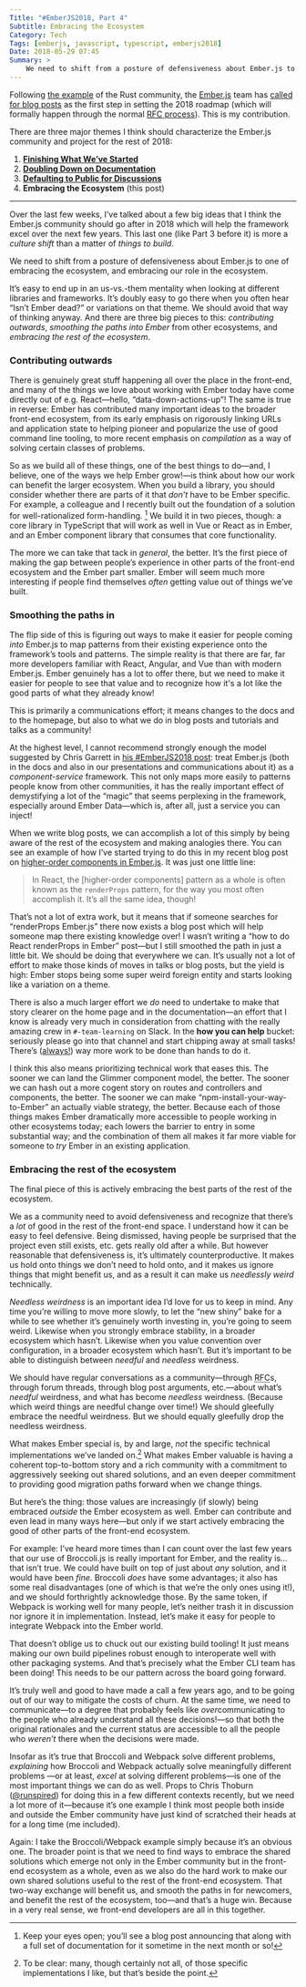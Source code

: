 ```yaml
---
Title: "#EmberJS2018, Part 4"
Subtitle: Embracing the Ecosystem
Category: Tech
Tags: [emberjs, javascript, typescript, emberjs2018]
Date: 2018-05-29 07:45
Summary: >
    We need to shift from a posture of defensiveness about Ember.js to one of embracing the ecosystem, and embracing our role in the ecosystem.
---
```


Following [the example](https://blog.rust-lang.org/2018/01/03/new-years-rust-a-call-for-community-blogposts.html) of the Rust community, the [Ember.js](https://emberjs.com) team has [called for blog posts](https://emberjs.com/blog/2018/05/02/ember-2018-roadmap-call-for-posts.html "Ember's 2018 Roadmap: A Call for Blog Posts") as the first step in setting the 2018 roadmap (which will formally happen through the normal [<abbr title="Request for Comments">RFC</abbr> process](https://github.com/emberjs/rfcs)). This is my contribution.

There are three major themes I think should characterize the Ember.js community and project for the rest of 2018:

1. [**Finishing What We’ve Started**](http://www.chriskrycho.com/2018/emberjs2018-part-1.html)
2. [**Doubling Down on Documentation**](https://www.chriskrycho.com/2018/emberjs2018-part-2.html)
3. [**Defaulting to Public for Discussions**](https://www.chriskrycho.com/2018/emberjs2018-part-3.html)
4. **Embracing the Ecosystem** (this post)

----

Over the last few weeks, I’ve talked about a few big ideas that I think the Ember.js community should go after in 2018 which will help the framework excel over the next few years. This last one (like Part 3 before it) is more a *culture shift* than a matter of *things to build*.

We need to shift from a posture of defensiveness about Ember.js to one of embracing the ecosystem, and embracing our role in the ecosystem.

It’s easy to end up in an us-vs.-them mentality when looking at different libraries and frameworks. It’s doubly easy to go there when you often hear “Isn’t Ember dead?” or variations on that theme. We should avoid that way of thinking anyway. And there are three big pieces to this: *contributing outwards*, *smoothing the paths into Ember* from other ecosystems, and *embracing the rest of the ecosystem*.

### Contributing outwards

There is genuinely great stuff happening all over the place in the front-end, and many of the things we love about working with Ember today have come directly out of e.g. React—hello, “data-down-actions-up”! The same is true in reverse: Ember has contributed many important ideas to the broader front-end ecosystem, from its early emphasis on rigorously linking URLs and application state to helping pioneer and popularize the use of good command line tooling, to more recent emphasis on *compilation* as a way of solving certain classes of problems.

So as we build all of these things, one of the best things to do—and, I believe, one of the ways we help Ember grow!—is think about how our work can benefit the larger ecosystem. When you build a library, you should consider whether there are parts of it that *don’t* have to be Ember specific. For example, a colleague and I recently built out the foundation of a solution for well-rationalized form-handling. [^1] We build it in two pieces, though: a core library in TypeScript that will work as well in Vue or React as in Ember, and an Ember component library that consumes that core functionality.

The more we can take that tack in *general*, the better. It’s the first piece of making the gap between people’s experience in other parts of the front-end ecosystem and the Ember part smaller. Ember will seem much more interesting if people find themselves *often* getting value out of things we’ve built.

### Smoothing the paths in

The flip side of this is figuring out ways to make it easier for people coming *into* Ember.js to map patterns from their existing experience onto the framework’s tools and patterns. The simple reality is that there are far, far more developers familiar with React, Angular, and Vue than with modern Ember.js. Ember genuinely has a lot to offer there, but we need to make it easier for people to see that value and to recognize how it's a lot like the good parts of what they already know!

This is primarily a communications effort; it means changes to the docs and to the homepage, but also to what we do in blog posts and tutorials and talks as a community!

At the highest level, I cannot recommend strongly enough the model suggested by Chris Garrett in [his \#EmberJS2018 post](https://medium.com/@pzuraq/emberjs-2018-ember-as-a-component-service-framework-2e49492734f1): treat Ember.js (both in the docs and also in our presentations and communications about it) as a *component-service* framework. This not only maps more easily to patterns people know from other communities, it has the really important effect of demystifying a lot of the “magic” that seems perplexing in the framework, especially around Ember Data—which is, after all, just a service you can inject!

When we write blog posts, we can accomplish a lot of this simply by being aware of the rest of the ecosystem and making analogies there. You can see an example of how I’ve started trying to do this in my recent blog post on [higher-order components in Ember.js](http://www.chriskrycho.com/2018/higher-order-components-in-emberjs.html). It was just one little line:

> In React, the [higher-order components] pattern as a whole is often known as the `renderProps` pattern, for the way you most often accomplish it. It’s all the same idea, though!

That’s not a lot of extra work, but it means that if someone searches for “renderProps Ember.js” there now exists a blog post which will help someone map there existing knowledge over! I wasn’t writing a “how to do React renderProps in Ember” post—but I still smoothed the path in just a little bit. We should be doing that everywhere we can. It’s usually not a lot of effort to make those kinds of moves in talks or blog posts, but the yield is high: Ember stops being some super weird foreign entity and starts looking like a variation on a theme.

There is also a much larger effort we *do* need to undertake to make that story clearer on the home page and in the documentation—an effort that I know is already very much in consideration from chatting with the really amazing crew in `#-team-learning` on Slack. In the **how you can help** bucket: seriously please go into that channel and start chipping away at small tasks! There’s ([always!](https://m.youtube.com/watch?v=Abu2BNixXak "“Becoming a Contributor”, my Rust Belt Rust 2017 talk")) way more work to be done than hands to do it.

I think this also means prioritizing technical work that eases this. The sooner we can land the Glimmer component model, the better. The sooner we can hash out a more cogent story on routes and controllers and components, the better. The sooner we can make “npm-install-your-way-to-Ember” an actually viable strategy, the better. Because each of those things makes Ember dramatically more accessible to people working in other ecosystems today; each lowers the barrier to entry in some substantial way; and the combination of them all makes it far more viable for someone to *try* Ember in an existing application.

### Embracing the rest of the ecosystem

The final piece of this is actively embracing the best parts of the rest of the ecosystem.

We as a community need to avoid defensiveness and recognize that there’s a *lot* of good in the rest of the front-end space. I understand how it can be easy to feel defensive. Being dismissed, having people be surprised that the project even still exists, etc. gets really old after a while. But however reasonable that defensiveness is, it’s ultimately counterproductive. It makes us hold onto things we don’t need to hold onto, and it makes us ignore things that might benefit us, and as a result it can make us *needlessly weird* technically.

*Needless weirdness* is an important idea I’d love for us to keep in mind. Any time you’re willing to move more slowly, to let the “new shiny” bake for a while to see whether it’s genuinely worth investing in, you’re going to seem weird. Likewise when you strongly embrace stability, in a broader ecosystem which hasn’t. Likewise when you value convention over configuration, in a broader ecosystem which hasn’t. But it’s important to be able to distinguish between *needful* and *needless* weirdness.

We should have regular conversations as a community—through <abbr title="request for comments">RFC</abbr>s, through forum threads, through blog post arguments, etc.—about what’s *needful* weirdness, and what has become *needless* weirdness. (Because which weird things are needful change over time!) We should gleefully embrace the needful weirdness. But we should equally gleefully drop the needless weirdness.

What makes Ember special is, by and large, *not* the specific technical implementations we’ve landed on.[^2] What makes Ember valuable is having a coherent top-to-bottom story and a rich community with a commitment to aggressively seeking out shared solutions, and an even deeper commitment to providing good migration paths forward when we change things.

But here’s the thing: those values are increasingly (if slowly) being embraced *outside* the Ember ecosystem as well. Ember can contribute and even lead in many ways here—but only if we start actively embracing the good of other parts of the front-end ecosystem.

For example: I’ve heard more times than I can count over the last few years that our use of Broccoli.js is really important for Ember, and the reality is… that isn’t true. We could have built on top of just about *any* solution, and it would have been *fine*. Broccoli *does* have some advantages; it also has some real disadvantages (one of which is that we’re the only ones using it!), and we should forthrightly acknowledge those. By the same token, if Webpack is working well for many people, let’s neither trash it in discussion nor ignore it in implementation. Instead, let’s make it easy for people to integrate Webpack into the Ember world.

That doesn’t oblige us to chuck out our existing build tooling! It just means making our own build pipelines robust enough to interoperate well with other packaging systems. And that’s precisely what the Ember <abbr>CLI</abbr> team has been doing! This needs to be our pattern across the board going forward.

It’s truly well and good to have made a call a few years ago, and to be going out of our way to mitigate the costs of churn. At the same time, we need to communicate—to a degree that probably feels like *over*communicating to the people who already understand all these decisions!—so that both the original rationales and the current status are accessible to all the people who *weren’t* there when the decisions were made.

Insofar as it’s true that Broccoli and Webpack solve different problems, *explaining* how Broccoli and Webpack actually solve meaningfully different problems —or at least, *excel* at solving different problems—is one of the most important things we can do as well. Props to Chris Thoburn ([\@runspired](https://twitter.com/runspired)) for doing this in a few different contexts recently, but we need a lot more of it—because it’s one example I think most people both inside and outside the Ember community have just kind of scratched their heads at for a long time (me included).

Again: I take the Broccoli/Webpack example simply because it’s an obvious one. The broader point is that we need to find ways to embrace the shared solutions which emerge not only in the Ember community but in the front-end ecosystem as a whole, even as we also do the hard work to make our own shared solutions useful to the rest of the front-end ecosystem. That two-way exchange will benefit us, and smooth the paths in for newcomers, and benefit the rest of the ecosystem, too—and that’s a huge win. Because in a very real sense, we front-end developers are all in this together.

[^1]:	Keep your eyes open; you’ll see a blog post announcing that along with a full set of documentation for it sometime in the next month or so!

[^2]:	To be clear: many, though certainly not all, of those specific implementations I like, but that’s beside the point.
